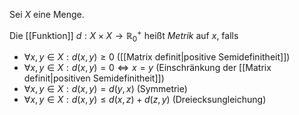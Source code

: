 Sei $X$ eine Menge.

Die [[Funktion]] $d : X \times X \to \mathbb{R}_0^+$ heißt *Metrik* auf $x$, falls
- $\forall x, y \in X : d(x, y) \ge 0$ ([[Matrix definit|positive Semidefinitheit]])
- $\forall x, y \in X : d(x, y) = 0 \iff x = y$ (Einschränkung der [[Matrix definit|positiven Semidefinitheit]])
- $\forall x, y \in X : d(x, y) = d(y, x)$ (Symmetrie)
- $\forall x, y \in X : d(x, y) \le d(x, z) + d(z, y)$ (Dreiecksungleichung)